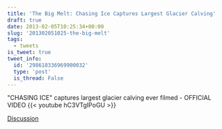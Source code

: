 ```yaml
---
title: 'The Big Melt: Chasing Ice Captures Largest Glacier Calving'
draft: true
date: 2013-02-05T10:25:34+00:00
slug: '201302051025-the-big-melt'
tags:
  - tweets
is_tweet: true
tweet_info:
  id: '298618336969900032'
  type: 'post'
  is_thread: False
---
```




"CHASING ICE" captures largest glacier calving ever filmed - OFFICIAL VIDEO {{< youtube hC3VTgIPoGU >}}

[Discussion](https://x.com/sytelus/status/298618336969900032)

